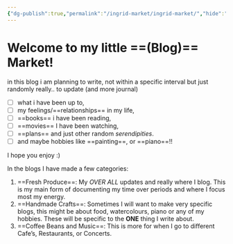 ```yaml
---
{"dg-publish":true,"permalink":"/ingrid-market/ingrid-market/","hide":"true","tags":["gardenEntry"]}
---
```


# Welcome to my little ==(Blog)== Market!

in this blog i am planning to write, not within a specific interval but just randomly really.. to update (and more journal) 
- [ ] what i have been up to, 
- [ ] my feelings/==relationships== in my life, 
- [ ] ==books== i have been reading, 
- [ ] ==movies== I have been watching, 
- [ ] ==plans== and just other random *serendipities*.
- [ ] and maybe hobbies like ==painting==, or ==piano==!!

I hope you enjoy :)

In the blogs I have made a few categories:
1. ==Fresh Produce==: My *OVER ALL* updates and really where I blog. This is my main form of documenting my time over periods and where I focus most my energy.
2. ==Handmade Crafts==: Sometimes I will want to make very specific blogs, this might be about food, watercolours, piano or any of my hobbies. These will be specific to the **ONE** thing I write about.
3. ==Coffee Beans and Music==: This is more for when I go to different Cafe’s, Restaurants, or Concerts.